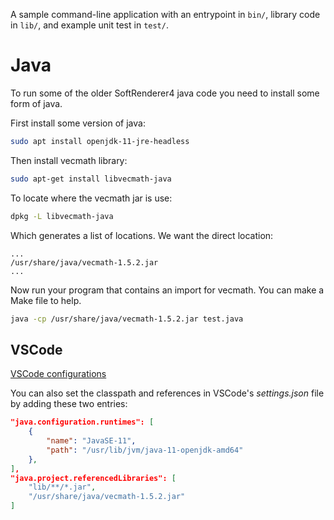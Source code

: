 A sample command-line application with an entrypoint in `bin/`, library code
in `lib/`, and example unit test in `test/`.

# Java
To run some of the older SoftRenderer4 java code you need to install some form of java.

First install some version of java:

```sh
sudo apt install openjdk-11-jre-headless
```

Then install vecmath library:
```sh
sudo apt-get install libvecmath-java
```

To locate where the vecmath jar is use:
```sh
dpkg -L libvecmath-java
```
Which generates a list of locations. We want the direct location:
```
...
/usr/share/java/vecmath-1.5.2.jar
...
```

Now run your program that contains an import for vecmath. You can make a Make file to help.

```sh
java -cp /usr/share/java/vecmath-1.5.2.jar test.java
```

## VSCode
[VSCode configurations](https://code.visualstudio.com/docs/java/java-project)

You can also set the classpath and references in VSCode's *settings.json* file by adding these two entries:

```json
"java.configuration.runtimes": [
    {
        "name": "JavaSE-11",
        "path": "/usr/lib/jvm/java-11-openjdk-amd64"
    },
],
"java.project.referencedLibraries": [
    "lib/**/*.jar",
    "/usr/share/java/vecmath-1.5.2.jar"
]
```